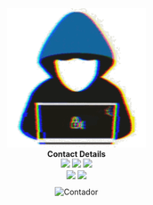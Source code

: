 <div align='center'>
    <img src="https://github.com/Bad-Sec-Tor/Bad-Sec-Tor/blob/main/prog.gif">
    <br>    
    <b>
    Contact Details
    </b>
    <br>
    <a href="https://t.me/number_one_world"><img src="https://img.shields.io/badge/Telegram-%230077B5.svg?logo=telegram&logoColor=white" /></a>
    <a href="https://www.linkedin.com/in/reza-chabok-4b06a8250"><img src="https://img.shields.io/badge/LinkedIn-%230077B5.svg?logo=LinkedIn&logoColor=white" /></a>
    <a href="mailto:r.chabok@proton.me"><img src="https://img.shields.io/badge/email me-%231DA1F3.svg?logo=gmail&logoColor=white" /></a>
    <br>
    <img align="center" src="https://github-readme-stats.vercel.app/api?username=RezaChabok&show_icons=true&include_all_commits&count_private=true&custom_title=Github%20Activity&theme=dracula" height="155em" />
    <img align="center"  src="https://github-readme-stats.vercel.app/api/top-langs/?username=RezaChabok&card_width=250&custom_title=Most%20used%20languages&langs_count=8&layout=compact&theme=dracula" height="155em" />
    <br>

![Contador](https://komarev.com/ghpvc/?username=RezaChabok)
</div>
